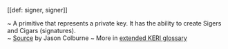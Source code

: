 [[def: signer, signer]]

~ A primitive that represents a private key. It has the ability to create Sigers and Cigars (signatures).  
~ [Source](https://github.com/WebOfTrust/cesride#terminology) by Jason Colburne
~ More in <a href="https://weboftrust.github.io/WOT-terms/docs/glossary/signer">extended KERI glossary</a>
